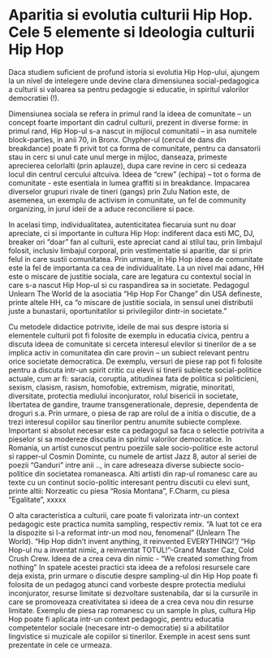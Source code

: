 # Aparitia si evolutia culturii Hip Hop. Cele 5 elemente si Ideologia culturii Hip Hop

Daca studiem suficient de profund istoria si evolutia Hip Hop-ului, ajungem la un nivel de intelegere unde devine clara dimensiunea social-pedagogica a culturii si valoarea sa pentru pedagogie si educatie, in spiritul valorilor democratiei (!).

Dimensiunea sociala se refera in primul rand la ideea de comunitate – un concept foarte important din cadrul culturii, prezent in diverse forme: in primul rand, Hip Hop-ul s-a nascut in mijlocul comunitatii – in asa numitele block-parties, in anii 70, in Bronx. Chypher-ul (cercul de dans din breakdance) poate fi privit tot ca forma de comunitate, pentru ca dansatorii stau in cerc si unul cate unul merge in mijloc, danseaza, primeste aprecierea celorlalti (prin aplauze), dupa care revine in cerc si cedeaza locul din centrul cercului altcuiva. Ideea de “crew” (echipa) – tot o forma de comunitate - este esentiala in lumea graffiti si in breakdance. Impacarea diverselor grupuri rivale de tineri (gangs) prin Zulu Nation este, de asemenea, un exemplu de activism in comunitate, un fel de community organizing, in jurul ideii de a aduce reconciliere si pace.

In acelasi timp, individualitatea, autenticitatea fiecaruia sunt nu doar apreciate, ci si importante in cultura Hip Hop: indiferent daca esti MC, DJ, breaker ori “doar” fan al culturii, este apreciat cand ai stilul tau, prin limbajul folosit, inclusiv limbajul corporal, prin vestimentatie si aparitie, dar si prin felul in care sustii comunitatea. Prin urmare, in Hip Hop ideea de comunitate este la fel de importanta ca cea de individualitate.
La un nivel mai adanc, HH este o miscare de justitie sociala, care are legatura cu contextul social in care s-a nascut Hip Hop-ul si cu raspandirea sa in societate. Pedagogul Unlearn The World de la asociatia “Hip Hop For Change” din USA defineste, printe altele HH, ca “o miscare de justitie sociala, in sensul unei distributii juste a bunastarii, oportunitatilor si privilegiilor dintr-in societate.”

Cu metodele didactice potrivite, ideile de mai sus despre istoria si elementele culturii pot fi folosite de exemplu in educatia civica, pentru a discuta ideea de comunitate si cerceta interesul elevilor si tinerilor de a se implica activ in comunitatea din care provin – un subiect relevant pentru orice societate democratica. De exemplu, versuri de piese rap pot fi folosite pentru a discuta  intr-un spirit critic cu elevii si tinerii subiecte social-politice actuale, cum ar fi: saracia, coruptia, atitudinea fata de politica si politicieni, sexism, clasism, rasism, homofobie, extremism, migratie, minoritati, diversitate, protectia mediului inconjurator, rolul bisericii in societate, libertatea de gandire, traume transgenerationale, depresie, dependenta de droguri s.a. Prin urmare, o piesa de rap are rolul de a initia o discutie, de a trezi interesul copiilor sau tinerilor pentru anumite subiecte complexe. Important si absolut necesar este ca pedagogul sa faca o selectie potrivita a pieselor si sa modereze discutia in spiritul valorilor democratice. In Romania, un artist cunoscut pentru poeziile sale socio-politice este actorul si rapper-ul Cosmin Dominte, cu numele de artist Jazz 8, autor al seriei de poezii “Ganduri” intre anii .., in care adreseaza diverse subiecte socio-politice din societatea romaneasca. Alti artisti din rap-ul romanesc care au texte cu un continut socio-politic interesant pentru discutii cu elevi sunt, printe altii: Norzeatic cu piesa “Rosia Montana”, F.Charm, cu piesa “Egalitate”, xxxxx

O alta caracteristica a culturii, care poate fi valorizata intr-un context pedagogic este practica numita sampling, respectiv remix. “A luat tot ce era la dispozite si l-a reformat intr-un mod nou, fenomenal” (Unlearn The World). “Hip Hop didn’t invent anything, it reinvented EVERYTHING!”/ “Hip Hop-ul nu a inventat nimic, a reinventat TOTUL!”-Grand Master Caz, Cold Crush Crew. Ideea de a crea ceva din nimic - “We created something from nothing”
In spatele acestei practici sta ideea de a refolosi resursele care deja exista, prin urmare o discutie despre sampling-ul din Hip Hop poate fi folosita de un pedagog atunci cand vorbeste despre protectia mediului inconjurator, resurse limitate si dezvoltare sustenabila, dar si la cursurile in care se promoveaza creativitatea si ideea de a crea ceva nou din resurse limitate. Exemplu de piesa rap romanesc cu un sample
In plus, cultura Hip Hop poate fi aplicata intr-un context pedagogic, pentru educatia competentelor sociale (necesare intr-o democratie) si a abilitatilor lingvistice si muzicale ale copiilor si tinerilor. Exemple in acest sens sunt prezentate in cele ce urmeaza. 
